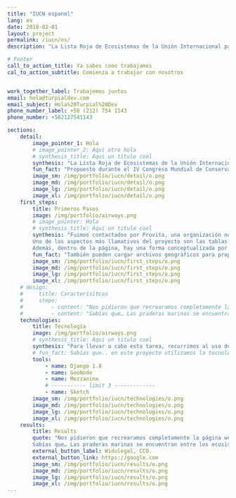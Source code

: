 ```yaml
---
title: "IUCN espanol"
lang: es
date: 2018-02-01
layout: project
permalink: /iucn/es/
description: "La Lista Roja de Ecosistemas de la Unión Internacional para la Conservación de la Naturaleza (UICN) es la iniciativa más extensa del estado de conservación de los ecosistemas en todo el mundo."

# Footer
call_to_action_title: Ya sabes como trabajamos
cal_to_action_subtitle: Comienza a trabajar con nosotros


work_together_label: Trabajemos juntos
email: hola@turpialdev.com
email_subject: Hola%20Turpial%20Dev
phone_number_label: +58 (212) 754 1143
phone_number: +582127541143

sections:
    detail:
        image_pointer_1: Hola
        # image_pointer_2: Aqui otro hola
        # synthesis_title: Aqui un titulo cool
        synthesis: "La Lista Roja de Ecosistemas de la Unión Internacional para la Conservación de la Naturaleza (UICN) es la iniciativa más extensa del estado de conservación de los ecosistemas en todo el mundo."
        fun_fact: "Propuesto durante el IV Congreso Mundial de Conservación en 2008 y reconocido por la UICN en 2014, la LRE es responsable de recopilar datos, estadísticas y evaluación de riesgos de todos los ecosistemas del planeta, con el objetivo de evaluarlos todos antes del año 2025."
        image_sm: /img/portfolio/iucn/detail/o.png
        image_md: /img/portfolio/iucn/detail/o.png
        image_lg: /img/portfolio/iucn/detail/o.png
        image_xl: /img/portfolio/iucn/detail/o.png
    first_steps:
        title: Primeros Pasos
        image: /img/portfolio/airways.png
        # image_pointer: Hola
        # synthesis_title: Aqui un titulo cool
        synthesis: "Fuimos contactados por Provita, una organización no gubernamental cuya misión es la conservación de especies y ambientes en peligro de extinción, combinando varios campos del conocimiento en la búsqueda de soluciones integrales. <br>
        Uno de los aspectos más llamativos del proyecto son las tablas de información, cuyo objetivo es proporcionar al público información resumida sobre los estudios y publicaciones realizados en todo el mundo sobre el análisis y la preservación de los ecosistemas. <br>
        Además, dentro de la página, hay una forma conceptualizada por el cliente, y puede ser utilizada por quienes evalúan un ecosistema para documentar el estado en el que se encuentra, siguiendo los parámetros diseñados por el ecosistema LRE."
        fun_fact: "También pueden cargar archivos geográficos para proporcionar una abstracción visual georeferenciada del ecosistema dentro del sistema."
        image_sm: /img/portfolio/iucn/first_steps/o.png
        image_md: /img/portfolio/iucn/first_steps/o.png
        image_lg: /img/portfolio/iucn/first_steps/o.png
        image_xl: /img/portfolio/iucn/first_steps/o.png
    # design:
    #     title: Caracterísitcas
    #     steps:
    #         - content: "Nos pidieron que recrearamos completamente la página web de LRE, que se desarrolló en Wordpress, además de incluir nuevas funcionalidades que le permitieran ofrecer una mejor gestión de la información geográfica asociada a los ecosistemas evaluados."
    #         - content: "Sabías que… Las praderas marinas se encuentran entre los ecosistemas menos conocidos del mundo. Sin embargo, estos jardines submarinos son cruciales para nuestra supervivencia –– se encuentran entre los reservorios de carbono azul más importantes del planeta."
    technologies:
        title: Tecnología
        image: /img/portfolio/airways.png
        # synthesis_title: Aqui un titulo cool
        synthesis: "Para llevar a cabo esta tarea, recurrimos al uso de soluciones OpenSource que facilitaran el cumplimiento de los requisitos, ya que el núcleo de nuestro desarrollo iba a ser Django, integramos Mezzanine CMS a la aplicación web y GeoNode a datos georreferenciados."
        # fun_fact: Sabías que.. en este proyecto utilizamos la tecnología ‘Lorem ipsum” para tal cosa texto aqui lorem ipsum para tal cosa texto aqui lorem ipsum.
        tools:
            - name: Django 1.8
            - name: GeoNode
            - name: Mezzanine
            # ----------- limit 3 -------------
            - name: Sketch
        image_sm: /img/portfolio/iucn/technologies/o.png
        image_md: /img/portfolio/iucn/technologies/o.png
        image_lg: /img/portfolio/iucn/technologies/o.png
        image_xl: /img/portfolio/iucn/technologies/o.png
    results:
        title: Results
        quote: "Nos pidieron que recrearamos completamente la página web de LRE, que se desarrolló en Wordpress, además de incluir nuevas funcionalidades que le permitieran ofrecer una mejor gestión de la información geográfica asociada a los ecosistemas evaluados.<br>
        Sabías que… Las praderas marinas se encuentran entre los ecosistemas menos conocidos del mundo. Sin embargo, estos jardines submarinos son cruciales para nuestra supervivencia –– se encuentran entre los reservorios de carbono azul más importantes del planeta."
        external_button_label: Widulegal, CCO.
        external_button_link: https://google.com
        image_sm: /img/portfolio/iucn/results/o.png
        image_md: /img/portfolio/iucn/results/o.png
        image_lg: /img/portfolio/iucn/results/o.png
        image_xl: /img/portfolio/iucn/results/o.png
---
```

